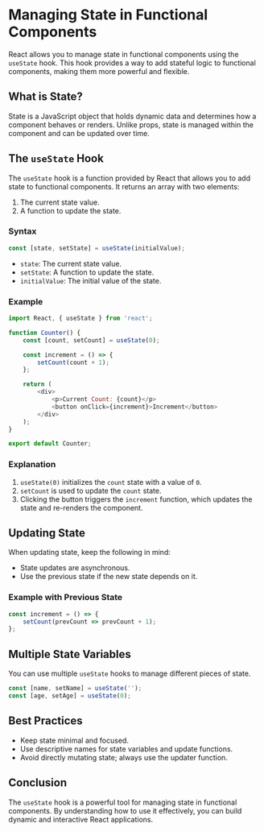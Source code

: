 # Managing State in Functional Components

React allows you to manage state in functional components using the `useState` hook. This hook provides a way to add stateful logic to functional components, making them more powerful and flexible.

## What is State?

State is a JavaScript object that holds dynamic data and determines how a component behaves or renders. Unlike props, state is managed within the component and can be updated over time.

## The `useState` Hook

The `useState` hook is a function provided by React that allows you to add state to functional components. It returns an array with two elements:

1. The current state value.
2. A function to update the state.

### Syntax

```javascript
const [state, setState] = useState(initialValue);
```

- `state`: The current state value.
- `setState`: A function to update the state.
- `initialValue`: The initial value of the state.

### Example

```javascript
import React, { useState } from 'react';

function Counter() {
    const [count, setCount] = useState(0);

    const increment = () => {
        setCount(count + 1);
    };

    return (
        <div>
            <p>Current Count: {count}</p>
            <button onClick={increment}>Increment</button>
        </div>
    );
}

export default Counter;
```

### Explanation

1. `useState(0)` initializes the `count` state with a value of `0`.
2. `setCount` is used to update the `count` state.
3. Clicking the button triggers the `increment` function, which updates the state and re-renders the component.

## Updating State

When updating state, keep the following in mind:

- State updates are asynchronous.
- Use the previous state if the new state depends on it.

### Example with Previous State

```javascript
const increment = () => {
    setCount(prevCount => prevCount + 1);
};
```

## Multiple State Variables

You can use multiple `useState` hooks to manage different pieces of state.

```javascript
const [name, setName] = useState('');
const [age, setAge] = useState(0);
```

## Best Practices

- Keep state minimal and focused.
- Use descriptive names for state variables and update functions.
- Avoid directly mutating state; always use the updater function.

## Conclusion

The `useState` hook is a powerful tool for managing state in functional components. By understanding how to use it effectively, you can build dynamic and interactive React applications.
